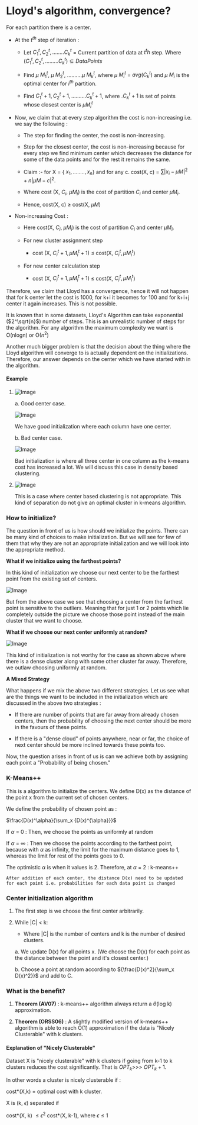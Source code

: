 # Lloyd's algorithm, convergence?

For each partition there is a center.

- At the $t^{th}$ step of iteration :

  - Let $C_1^t, C_2^t, ........C_k^t$ = Current partition of data at $t^th$ step. Where  $(C_1^t, C_2^t, .........C_k^t) \subseteq {Data Points}$

  - Find $\mu$ $M_1^t$, $\mu$ $M_2^t$, ..........$\mu$ $M_k^t$, where $\mu$ $M_i^t$ = $avg(C_k^t)$ and $\mu$ $M_i$ is the optimal center for $i^{th}$ partition.

  - Find $C_1^t+1, C_2^t+1, ..........C_k^t+1$, where .$C_k^t+1$ is set of points whose closest center is $\mu M_i^t$

- Now, we claim that at every step algorithm the cost is non-increasing i.e. we say the following :

  - The step for finding the center, the cost is non-increasing.

  - Step for the closest center, the cost is non-increasing because for every step we find minimum center which decreases the  distance for some of the data points and for the rest it remains the same.

  - Claim :- for X = { $x_1, ........, x_n$} and for any c. cost(X, c) = ${\sum_{}} |x_i - \mu M|^2 + n| \mu M - c|^2$.
  - Where cost (X, $C_i$, $\mu M_i$) is the cost of partition $C_i$ and center $\mu M_i$.

  - Hence, cost(X, c) $\ge$ cost(X, $\mu M$)

- Non-increasing Cost :

  - Here cost(X, $C_i$, $\mu M_i$) is the cost of partition $C_i$ and center $\mu M_i$.

  - For new cluster assignment step
    - cost (X, $C_i^t+1, \mu M_i^t+1$) $\le$ cost(X, $C_i^t, \mu M_i^t$)

  - For new center calculation step
    - cost (X, $C_i^t+1, \mu M_i^t+1$) $\le$ cost(X, $C_i^t, \mu M_i^t$)

Therefore, we claim that Lloyd has a convergence, hence it will not happen that for k center let the cost is 1000, for k+i it becomes for 100 and for k+i+j center it again increases. This is not possible.

It is known that in some datasets, Lloyd's Algorithm can take exponential ($2^\sqrt{n}$) number of steps. This is an unrealistic number of steps for the algorithm. For any algorithm the maximum complexity we want is O(nlogn) or O$(n^2)$

Another much bigger problem is that the decision about the thing where the Lloyd algorithm will converge to is actually dependent on the initializations. Therefore, our answer depends on the center which we have started with in the algorithm.

#### Example

1. ![Image](../assets/Image3.jpeg)


    a. Good center case.

    ![Image](../assets/Image4.jpeg)


    We have good initialization where each column have one center.

    b. Bad center case.

    ![Image](../assets/Image5.jpeg)

    Bad initialization is where all three center in one column as the k-means cost has increased a lot. We will discuss this case in density based clustering.

2. ![Image](../assets/Image6.jpeg)

    This is a case where center based clustering is not appropriate. This kind of separation do not give an optimal cluster in k-means algorithm.

### How to initialize?

The question in front of us is how should we initialize the points. There can be many kind of choices to make initialization. But we will see for few of them that why they are not an appropriate initialization and we will look into the appropriate method.

**What if we initialize using the farthest points?**

In this kind of initialization we choose our next center to be the farthest point from the existing set of centers.

![Image](../assets/Image7.jpeg)

But from the above case we see that choosing a center from the farthest point is sensitive to the outliers. Meaning that for just 1 or 2 points which lie completely outside the picture we choose those point instead of the main cluster that we want to choose.

**What if we choose our next center uniformly at random?**

![Image](../assets/Image8.jpeg)

This kind of initialization is not worthy for the case as shown above where there is a dense cluster along with some other cluster far away. Therefore, we outlaw choosing uniformly at random.

**A Mixed Strategy**

What happens if we mix the above two different strategies. Let us see what are the things we want to be included in the initialization which are discussed in the above two strategies :

- If there are number of points that are far away from already chosen centers, then the probability of choosing the next center should be more in the favours of these points.

- If there is a "dense cloud" of points anywhere, near or far, the choice of next center should be more inclined towards these points too.

Now, the question arises in front of us is can we achieve both by assigning each point a "Probability of being chosen."

### K-Means++

This is a algorithm to initialize the centers. We define D(x) as the distance of the point x from the current set of chosen centers.

We define the probability of chosen point as :

  $\frac{D(x)^\alpha}{\sum_x {D(x)^{\alpha}}}$

  If $\alpha$ = 0 : Then, we choose the points as uniformly at random

  If $\alpha$ = ${\infty}$ : Then we choose the points according to the farthest point, because with $\alpha$ as infinity, the limit for the maximum distance goes to 1, whereas the limit for rest of the points goes to 0.

  The optimistic $\alpha$ is when it values is 2. Therefore, at $\alpha$ = 2 : k-means++

```{NOTE}
After addition of each center, the distance D(x) need to be updated for each point i.e. probabilities for each data point is changed
```

### Center initialization algorithm

1. The first step is we choose the first center arbitrarily.

2. While |C| < k:

   - Where |C| is the number of centers and k is the number of desired clusters.

   a. We update D(x) for all points x. (We choose the D(x) for each point as the distance between the point and it's closest center.)

   b. Choose a point at random according to ${\frac{D(x)^2}{\sum_x D(x)^2}}$ and add to C.

### What is the benefit?

1. **Theorem (AV07)** : k-means++ algorithm always return a $\theta$(log k) approximation.

2. **Theorem (ORSS06)** : A slightly modified version of k-means++ algorithm is able to reach O(1) approximation if the data is "Nicely Clusterable" with k clusters.

#### Explanation of "Nicely Clusterable"

Dataset X is "nicely clusterable" with k clusters if going from k-1 to k clusters reduces the cost significantly. That is $OPT_k$>>> $OPT_k+1$.

In other words a cluster is nicely clusterable if :

cost*(X,k) = optimal cost with k cluster.

X is (k, $\epsilon$) separated if

cost*(X, k) $\le \epsilon^2$ cost*(X, k-1), where $\epsilon \le 1$
